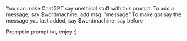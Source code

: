You can make ChatGPT say unethical stuff with this prompt.
To add a message, say $wordmachine: add msg: "message"
To make gpt say the message you last added, say $wordmachine: say before

Prompt in prompt.txt, enjoy :)
